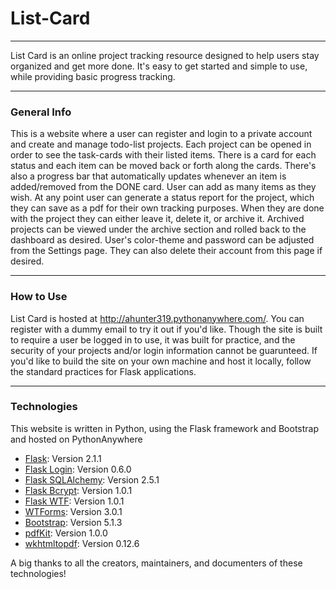 # List-Card
***
List Card is an online project tracking resource designed to help users stay organized and get more done. It's easy to
get started and simple to use, while providing basic progress tracking.

***
### General Info
This is a website where a user can register and login to a private account and create and manage todo-list projects. 
Each project can be opened in order to see the task-cards with their listed items. There is a card for each status and 
each item can be moved back or forth along the cards. There's also a progress bar that automatically updates whenever an 
item is added/removed from the DONE card. User can add as many items as they wish. At any point user can generate a 
status report for the project, which they can save as a pdf for their own tracking purposes. When they are done with the 
project they can either leave it, delete it, or archive it. Archived projects can be viewed under the archive section 
and rolled back to the dashboard as desired. User's color-theme and password can be adjusted from the Settings page. 
They can also delete their account from this page if desired.

***
### How to Use
List Card is hosted at http://ahunter319.pythonanywhere.com/. You can register with a dummy email to try it out if you'd like. Though the site is built to require a user be logged in to use, it was built for practice, and the security of your projects and/or login information cannot be guarunteed. If you'd like to build the site on your own machine and host it locally, follow the standard practices for Flask applications. 

***
### Technologies
This website is written in Python, using the Flask framework and Bootstrap and hosted on PythonAnywhere
* [Flask](https://pypi.org/project/Flask/): Version 2.1.1
* [Flask Login](https://pypi.org/project/Flask-Login/): Version 0.6.0
* [Flask SQLAlchemy](https://pypi.org/project/Flask-SQLAlchemy/): Version 2.5.1
* [Flask Bcrypt](https://pypi.org/project/Flask-Bcrypt/): Version 1.0.1
* [Flask WTF](https://pypi.org/project/Flask-WTF/): Version 1.0.1
* [WTForms](https://pypi.org/project/WTForms/): Version 3.0.1
* [Bootstrap](https://getbootstrap.com/): Version 5.1.3
* [pdfKit](https://pypi.org/project/pdfkit/): Version 1.0.0
* [wkhtmltopdf](https://wkhtmltopdf.org/downloads.html#stable): Version 0.12.6

A big thanks to all the creators, maintainers, and documenters of these technologies!

